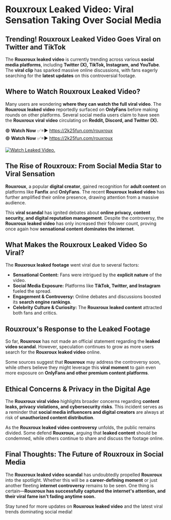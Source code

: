 # Rouxroux Leaked Video: Viral Sensation Taking Over Social Media

## **Trending! Rouxroux Leaked Video Goes Viral on Twitter and TikTok**
The **Rouxroux leaked video** is currently trending across various **social media platforms**, including **Twitter (X), TikTok, Instagram, and YouTube**. The **viral clip** has sparked massive online discussions, with fans eagerly searching for the **latest updates** on this controversial footage.

## **Where to Watch Rouxroux Leaked Video?**
Many users are wondering **where they can watch the full viral video**. The **Rouxroux leaked video** reportedly surfaced on **OnlyFans** before making rounds on other platforms. Several social media users claim to have seen the **Rouxroux viral video** circulating on **Reddit, Discord, and Twitter (X).**

🟢 **Watch Now** ✅=► https://2k25fun.com/rouxroux  
🟢 **Watch Now** ✅=► https://2k25fun.com/rouxroux  

[![Watch Leaked Video.](https://miro.medium.com/v2/resize:fit:828/format:webp/1*cilzJN44JGOrTw9NJCrNHA.gif "Watch Leaked Video")](https://2k25fun.com/rouxroux)

## **The Rise of Rouxroux: From Social Media Star to Viral Sensation**
**Rouxroux**, a popular **digital creator**, gained recognition for **adult content** on platforms like **Fanfix** and **OnlyFans**. The recent **Rouxroux leaked video** has further amplified their online presence, drawing attention from a massive audience.

This **viral scandal** has ignited debates about **online privacy, content security, and digital reputation management**. Despite the controversy, the **Rouxroux leaked video** has only increased their follower count, proving once again how **sensational content dominates the internet**.

## **What Makes the Rouxroux Leaked Video So Viral?**
The **Rouxroux leaked footage** went viral due to several factors:
- **Sensational Content:** Fans were intrigued by the **explicit nature** of the video.
- **Social Media Exposure:** Platforms like **TikTok, Twitter, and Instagram** fueled the spread.
- **Engagement & Controversy:** Online debates and discussions boosted its **search engine rankings**.
- **Celebrity Culture & Curiosity:** The **Rouxroux leaked content** attracted both fans and critics.

## **Rouxroux's Response to the Leaked Footage**
So far, **Rouxroux** has not made an official statement regarding the **leaked video scandal**. However, speculation continues to grow as more users search for the **Rouxroux leaked video** online.

Some sources suggest that **Rouxroux** may address the controversy soon, while others believe they might leverage this **viral moment** to gain even more exposure on **OnlyFans and other premium content platforms**.

## **Ethical Concerns & Privacy in the Digital Age**
The **Rouxroux viral video** highlights broader concerns regarding **content leaks, privacy violations, and cybersecurity risks**. This incident serves as a reminder that **social media influencers and digital creators** are always at risk of **unauthorized content distribution**.

As the **Rouxroux leaked video controversy** unfolds, the public remains divided. Some defend **Rouxroux**, arguing that **leaked content** should be condemned, while others continue to share and discuss the footage online.

## **Final Thoughts: The Future of Rouxroux in Social Media**
The **Rouxroux leaked video scandal** has undoubtedly propelled **Rouxroux** into the spotlight. Whether this will be a **career-defining moment** or just another fleeting **internet controversy** remains to be seen. One thing is certain—**Rouxroux has successfully captured the internet's attention, and their viral fame isn't fading anytime soon.**

Stay tuned for more updates on **Rouxroux leaked video** and the latest viral trends dominating social media!